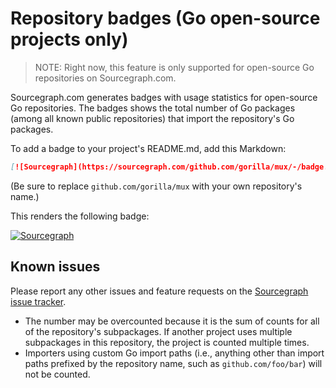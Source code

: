 # Repository badges (Go open-source projects only)

> NOTE: Right now, this feature is only supported for open-source Go repositories on Sourcegraph.com.

Sourcegraph.com generates badges with usage statistics for open-source Go repositories. The badges shows the total number of Go packages (among all known public repositories) that import the repository's Go packages.

To add a badge to your project's README.md, add this Markdown:

```markdown
[![Sourcegraph](https://sourcegraph.com/github.com/gorilla/mux/-/badge.svg)](https://sourcegraph.com/github.com/gorilla/mux?badge)
```

(Be sure to replace `github.com/gorilla/mux` with your own repository's name.)

This renders the following badge:

[![Sourcegraph](https://sourcegraph.com/github.com/gorilla/mux/-/badge.svg)](https://sourcegraph.com/github.com/gorilla/mux?badge)

## Known issues

Please report any other issues and feature requests on the [Sourcegraph issue tracker](https://github.com/sourcegraph/sourcegraph/issues).

- The number may be overcounted because it is the sum of counts for all of the repository's subpackages. If another project uses multiple subpackages in this repository, the project is counted multiple times.
- Importers using custom Go import paths (i.e., anything other than import paths prefixed by the repository name, such as `github.com/foo/bar`) will not be counted.
